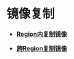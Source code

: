 # 镜像复制<a name="ZH-CN_TOPIC_0049147855"></a>

-   **[Region内复制镜像](Region内复制镜像.md)**  

-   **[跨Region复制镜像](跨Region复制镜像.md)**  


